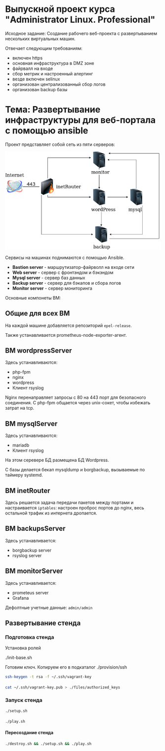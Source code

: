 # Выпускной проект курса "Administrator Linux. Professional"

Исходное задание:
Создание рабочего веб-проекта с развертыванием нескольких виртуальных машин.

Отвечает следующим требованиям:
- включен https
- основная инфраструктура в DMZ зоне
- файрвалл на входе
- сбор метрик и настроенный алертинг
- везде включен selinux
- организован централизованный сбор логов
- организован backup базы

# Тема: Развертывание инфраструктуры для веб-портала с помощью ansible

Проект представляет собой сеть из пяти серверов:


![Иллюстрация к проекту](linux_project.drawio.png)

Сервисы на машинах поднимаются с помощью Ansible.

- **Bastion server** - маршрутизатор-файрволл на входе сети
- **Web server** - сервер с фронтэндом и бэкэндом
- **Mysql server** - сервер баз данных
- **Backup server** - сервер для бэкапов и сбора логов
- **Monitor server** - сервер мониторинга

Основные компонеты ВМ:

## Общие для всех ВМ

На каждой машине добавляется репозиторий `epel-release`.

Также устанавливается prometheus-node-exporter-агент.

## ВМ wordpressServer
Здесь устанавливаются:
- php-fpm
- nginx
- wordpress
- Клиент rsyslog

Nginx перенаправляет запросы с 80 на 443 порт для безопасного соединения.
С php-fpm общается через unix-сокет, чтобы избежать затрат на tcp.


## ВМ mysqlServer
Здесь устанавливаются:
- mariadb
- Клиент rsyslog

На этом серевере БД размещена БД Wordpress.

С базы делается бекап mysqldump и borgbackup, вызываемые по таймеру systemd.

## ВМ inetRouter
Здесь решается задача передачи пакетов между портами и настраивается `iptables`: настроен проброс портов до nginx, весь остальной трафик из интернета дропается.

## ВМ backupsServer
Здесь устанавливается:
- borgbackup server
- rsyslog server


## ВМ monitorServer
Здесь устанавливается:
- prometeus server
- Grafana

Дефолтные учетные данные: `admin/admin`

## Развертывание стенда
### Подготовка стенда
Установка ролей

./init-base.sh

Готовим ключ. Копируем его в подкаталог ./provision/ssh
```bash
ssh-keygen -t rsa -f ~/.ssh/vagrant-key

cat ~/.ssh/vagrant-key.pub > ./files/authorized_keys
```

### Запуск стенда
```bash
./setup.sh

./play.sh
```

#### Пересоздание стенда
```bash
./destroy.sh && ./setup.sh && ./play.sh

```

